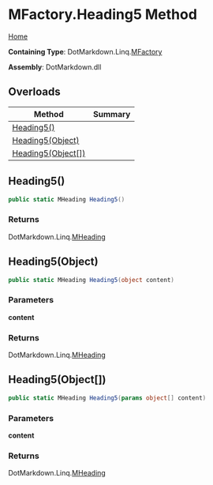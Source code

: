 <a name="_top"></a>

# MFactory\.Heading5 Method

[Home](../../../../README.md#_top)

**Containing Type**: DotMarkdown\.Linq\.[MFactory](../README.md#_top)

**Assembly**: DotMarkdown\.dll

## Overloads

| Method | Summary |
| ------ | ------- |
| [Heading5()](#DotMarkdown_Linq_MFactory_Heading5) | |
| [Heading5(Object)](#DotMarkdown_Linq_MFactory_Heading5_System_Object_) | |
| [Heading5(Object\[\])](#DotMarkdown_Linq_MFactory_Heading5_System_Object___) | |

## Heading5\(\) <a name="DotMarkdown_Linq_MFactory_Heading5"></a>

```csharp
public static MHeading Heading5()
```

### Returns

DotMarkdown\.Linq\.[MHeading](../../MHeading/README.md#_top)

## Heading5\(Object\) <a name="DotMarkdown_Linq_MFactory_Heading5_System_Object_"></a>

```csharp
public static MHeading Heading5(object content)
```

### Parameters

**content**

### Returns

DotMarkdown\.Linq\.[MHeading](../../MHeading/README.md#_top)

## Heading5\(Object\[\]\) <a name="DotMarkdown_Linq_MFactory_Heading5_System_Object___"></a>

```csharp
public static MHeading Heading5(params object[] content)
```

### Parameters

**content**

### Returns

DotMarkdown\.Linq\.[MHeading](../../MHeading/README.md#_top)

